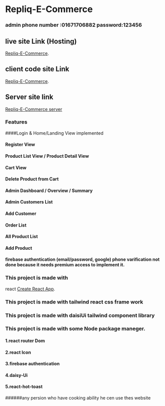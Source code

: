 # Repliq-E-Commerce

### admin phone number :01671706882 password:123456

## live site Link (Hosting)

[Repliq-E-Commerce](https://repliq-e-commerce.web.app/).

## client code site Link

[Repliq-E-Commerce](https://github.com/mahmudur987/repliq-e-commerce).

## Server site link

[Repliq-E-Commerce server](https://github.com/mahmudur987/repliq-e-commerce-server)

### Features

####Login & Home/Landing View implemented

#### Register View

#### Product List View / Product Detail View

#### Cart View

#### Delete Product from Cart

#### Admin Dashboard / Overview / Summary

#### Admin Customers List

#### Add Customer

#### Order List

#### All Product List

#### Add Product

#### firebase authentication (email/password, google) phone varification not done because it needs premium access to implement it.

### This project is made with

react [Create React App](https://github.com/facebook/create-react-app).

### This project is made with tailwind react css frame work

### This project is made with daisiUi tailwind component library

### This project is made with some Node package maneger.

#### 1.react router Dom

#### 2.react Icon

#### 3.firebase authentication

#### 4.daisy-Ui

#### 5.react-hot-toast

######any persion who have cooking ability he cen use thes website
